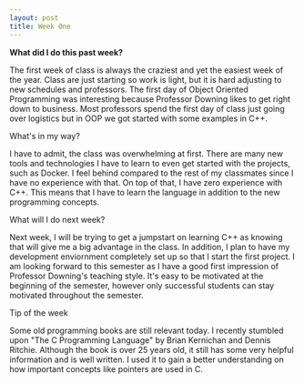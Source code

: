 ```yaml
---
layout: post
title: Week One
---
```


**What did I do this past week?**


The first week of class is always the craziest and yet the easiest week of the year.  Class are just starting so work is light, but it is hard adjusting to new schedules and professors.  The first day of Object Oriented Programming was interesting because Professor Downing likes to get right down to business.  Most professors spend the first day of class just going over logistics but in OOP we got started with some examples in C++.  


What's in my way?


I have to admit, the class was overwhelming at first.  There are many new tools and technologies I have to learn to even get started with the projects, such as Docker. I feel behind compared to the rest of my classmates since I have no experience with that.  On top of that, I have zero experience with C++.  This means that I have to learn the language in addition to the new programming concepts.  


What will I do next week?


Next week, I will be trying to get a jumpstart on learning C++ as knowing that will give me a big advantage in the class.  In addition, I plan to have my development enviornment completely set up so that I start the first project.  I am looking forward to this semester as I have a good first impression of Professor Downing's teaching style. It's easy to be motivated at the beginning of the semester, however only successful students can stay motivated throughout the semester.


Tip of the week


Some old programming books are still relevant today.  I recently stumbled upon "The C Programming Language" by Brian Kernichan and Dennis Ritchie.  Although the book is over 25 years old, it still has some very helpful information and is well written.  I used it to gain a better understanding on how important concepts like pointers are used in C.
